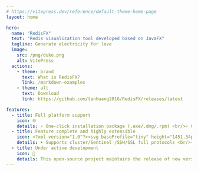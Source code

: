```yaml
---
# https://vitepress.dev/reference/default-theme-home-page
layout: home

hero:
  name: "RedisFX"
  text: "Redis visualization tool developed based on JavaFX"
  tagline: Generate electricity for love
  image:
    src: /png/duke.png
    alt: VitePress
  actions:
    - theme: brand
      text: What is RedisFX?
      link: /markdown-examples
    - theme: alt
      text: Download
      link: https://github.com/tanhuang2016/RedisFX/releases/latest

features:
  - title: Full platform support
    icon: 🌐
    details: ✓ One-click installation package (.exe/.dmg/.rpm) <br/>✓ Green no-installation version (ready to use after decompression) <br/>✓ Cross-platform executable JAR file (One-click run in Java environment)
  - title: Feature complete and highly extensible
    icon: <?xml version="1.0"?><svg baseProfile="tiny" height="1451.34px" id="Layer_1" version="1.2" viewBox="0 0 1451.34 1451.34" width="1451.34px" xml:space="preserve" xmlns="http://www.w3.org/2000/svg" xmlns:xlink="http://www.w3.org/1999/xlink"><path d="M1381.691,1058.94c-76.136,39.689-470.554,201.855-554.521,245.624  c-83.974,43.803-130.616,43.376-196.949,11.664c-66.333-31.713-486.059-201.251-561.667-237.402  c-37.793-18.051-57.659-33.302-57.659-47.7V886.913c0,0,546.428-118.956,634.649-150.607  c88.218-31.647,118.815-32.789,193.887-5.286c75.082,27.503,523.964,108.488,598.158,135.662c0,0-0.033,128.801-0.033,142.167  C1437.566,1023.115,1420.448,1038.76,1381.691,1058.94z" fill="#A42122"/><path d="M1381.691,914.694c-76.136,39.673-470.554,201.856-554.521,245.624  c-83.974,43.786-130.616,43.359-196.949,11.646C563.88,1140.27,144.163,970.698,68.555,934.579  c-75.609-36.135-77.193-61.017-2.92-90.092c74.265-29.092,491.689-192.868,579.918-224.52  c88.209-31.634,118.816-32.794,193.887-5.283c75.079,27.499,467.139,183.56,541.335,210.735  C1454.979,852.611,1457.828,875.004,1381.691,914.694z" fill="#D82F27"/><path d="M1381.691,823.782c-76.136,39.689-470.554,201.856-554.521,245.642  c-83.974,43.769-130.616,43.343-196.949,11.629c-66.342-31.695-486.059-201.25-561.667-237.385  c-37.793-18.067-57.659-33.285-57.659-47.684V651.746c0,0,546.428-118.95,634.649-150.602  c88.218-31.643,118.815-32.794,193.887-5.291c75.082,27.499,523.964,108.476,598.158,135.655c0,0-0.033,128.799-0.033,142.183  C1437.566,787.941,1420.448,803.584,1381.691,823.782z" fill="#A42122"/><path d="M1381.691,679.523c-76.136,39.685-470.554,201.852-554.521,245.637  c-83.974,43.785-130.616,43.343-196.949,11.646C563.88,905.111,144.163,735.535,68.555,699.409  c-75.609-36.131-77.193-61.005-2.92-90.102C139.9,580.233,557.324,416.453,645.553,384.81  c88.209-31.643,118.816-32.794,193.887-5.291c75.079,27.498,467.139,183.543,541.335,210.727  C1454.979,617.437,1457.828,639.837,1381.691,679.523z" fill="#D82F27"/><path d="M1381.691,579.889c-76.136,39.685-470.554,201.861-554.521,245.645  c-83.974,43.785-130.616,43.343-196.949,11.647C563.88,805.484,144.163,635.91,68.555,599.783  c-37.793-18.067-57.659-33.298-57.659-47.687v-144.23c0,0,546.428-118.951,634.649-150.594  c88.218-31.652,118.815-32.794,193.887-5.292c75.082,27.499,523.964,108.476,598.158,135.655c0,0-0.033,128.8-0.033,142.174  C1437.566,544.052,1420.448,559.691,1381.691,579.889z" fill="#A42122"/><path d="M1381.691,435.634c-76.136,39.685-470.554,201.86-554.521,245.642  c-83.974,43.773-130.616,43.342-196.949,11.643c-66.333-31.706-486.059-201.259-561.667-237.39  c-75.609-36.132-77.193-61.014-2.92-90.102C139.9,336.339,557.324,172.58,645.553,140.929  c88.209-31.652,118.816-32.794,193.887-5.287c75.079,27.503,467.139,183.548,541.335,210.731  C1454.979,373.544,1457.828,395.956,1381.691,435.634z" fill="#D82F27"/><polygon fill="#FFFFFF" points="911.195,296.749 787.571,309.578 759.89,376.168 715.19,301.863 572.443,289.033 678.956,250.62   647.003,191.659 746.72,230.657 840.743,199.877 815.328,260.85 "/><polygon fill="#FFFFFF" points="752.509,619.808 521.786,524.113 852.398,473.375 "/><ellipse cx="432.636" cy="402.254" fill="#FFFFFF" rx="176.704" ry="68.495"/><polygon fill="#791514" points="1057.292,314.947 1252.957,392.274 1057.456,469.517 "/><polygon fill="#AD2524" points="840.825,400.575 1057.292,314.947 1057.456,469.517 1036.235,477.818 "/></svg>
    details: • Supports cluster/Sentinel /SSH/SSL full protocols <br/>• Real-time monitoring + visual reports + publish/subscribe <br/>• Custom plugin extensions
  - title: Under active development
    icon: 🚀
    details: This open-source project maintains the release of new versions every week, constantly optimizing functions and fixing issues. We actively maintain the code base and respond promptly to community feedback. Welcome your use and suggestions. Let's work together to promote the growth of the project!
---
```


